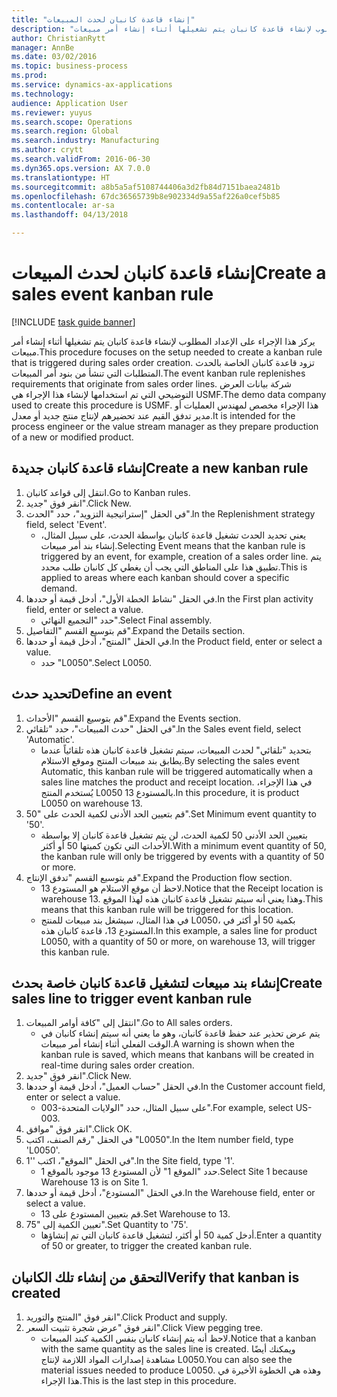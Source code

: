 ```yaml
--- 
title: "إنشاء قاعدة كانبان لحدث المبيعات"
description: "يركز هذا الإجراء على الإعداد المطلوب لإنشاء قاعدة كانبان يتم تشغيلها أثناء إنشاء أمر مبيعات."
author: ChristianRytt
manager: AnnBe
ms.date: 03/02/2016
ms.topic: business-process
ms.prod: 
ms.service: dynamics-ax-applications
ms.technology: 
audience: Application User
ms.reviewer: yuyus
ms.search.scope: Operations
ms.search.region: Global
ms.search.industry: Manufacturing
ms.author: crytt
ms.search.validFrom: 2016-06-30
ms.dyn365.ops.version: AX 7.0.0
ms.translationtype: HT
ms.sourcegitcommit: a8b5a5af5108744406a3d2fb84d7151baea2481b
ms.openlocfilehash: 67dc36565739b8e902334d9a55af226a0cef5b85
ms.contentlocale: ar-sa
ms.lasthandoff: 04/13/2018

---
```

# <a name="create-a-sales-event-kanban-rule"></a><span data-ttu-id="c8f22-103">إنشاء قاعدة كانبان لحدث المبيعات</span><span class="sxs-lookup"><span data-stu-id="c8f22-103">Create a sales event kanban rule</span></span>

[!INCLUDE [task guide banner](../../includes/task-guide-banner.md)]

<span data-ttu-id="c8f22-104">يركز هذا الإجراء على الإعداد المطلوب لإنشاء قاعدة كانبان يتم تشغيلها أثناء إنشاء أمر مبيعات.</span><span class="sxs-lookup"><span data-stu-id="c8f22-104">This procedure focuses on the setup needed to create a kanban rule that is triggered during sales order creation.</span></span> <span data-ttu-id="c8f22-105">تزود قاعدة كانبان الخاصة بالحدث المتطلبات التي تنشأ من بنود أمر المبيعات.</span><span class="sxs-lookup"><span data-stu-id="c8f22-105">The event kanban rule replenishes requirements that originate from sales order lines.</span></span> <span data-ttu-id="c8f22-106">شركة بيانات العرض التوضيحي التي تم استخدامها لإنشاء هذا الإجراء هي USMF.</span><span class="sxs-lookup"><span data-stu-id="c8f22-106">The demo data company used to create this procedure is USMF.</span></span> <span data-ttu-id="c8f22-107">هذا الإجراء مخصص لمهندس العمليات أو مدير تدفق القيم عند تحضيرهم لإنتاج منتج جديد أو معدل.</span><span class="sxs-lookup"><span data-stu-id="c8f22-107">It is intended for the process engineer or the value stream manager as they prepare production of a new or modified product.</span></span>




## <a name="create-a-new-kanban-rule"></a><span data-ttu-id="c8f22-108">إنشاء قاعدة كانبان جديدة</span><span class="sxs-lookup"><span data-stu-id="c8f22-108">Create a new kanban rule</span></span>
1. <span data-ttu-id="c8f22-109">انتقل إلى قواعد كانبان.</span><span class="sxs-lookup"><span data-stu-id="c8f22-109">Go to Kanban rules.</span></span>
2. <span data-ttu-id="c8f22-110">انقر فوق "جديد".</span><span class="sxs-lookup"><span data-stu-id="c8f22-110">Click New.</span></span>
3. <span data-ttu-id="c8f22-111">في الحقل "إستراتيجية التزويد"، حدد "الحدث".</span><span class="sxs-lookup"><span data-stu-id="c8f22-111">In the Replenishment strategy field, select 'Event'.</span></span>
    * <span data-ttu-id="c8f22-112">يعني تحديد الحدث تشغيل قاعدة كانبان بواسطة الحدث، على سبيل المثال، إنشاء بند أمر مبيعات.</span><span class="sxs-lookup"><span data-stu-id="c8f22-112">Selecting Event means that the kanban rule is triggered by an event, for example, creation of a sales order line.</span></span>   <span data-ttu-id="c8f22-113">يتم تطبيق هذا على المناطق التي يجب أن يغطي كل كانبان طلب محدد.</span><span class="sxs-lookup"><span data-stu-id="c8f22-113">This is applied to areas where each kanban should cover a specific demand.</span></span>  
4. <span data-ttu-id="c8f22-114">في الحقل "نشاط الخطة الأول"، أدخل قيمة أو حددها.</span><span class="sxs-lookup"><span data-stu-id="c8f22-114">In the First plan activity field, enter or select a value.</span></span>
    * <span data-ttu-id="c8f22-115">حدد "التجميع النهائي".</span><span class="sxs-lookup"><span data-stu-id="c8f22-115">Select Final assembly.</span></span>  
5. <span data-ttu-id="c8f22-116">قم بتوسيع القسم "التفاصيل".</span><span class="sxs-lookup"><span data-stu-id="c8f22-116">Expand the Details section.</span></span>
6. <span data-ttu-id="c8f22-117">في الحقل "المنتج"، أدخل قيمة أو حددها.</span><span class="sxs-lookup"><span data-stu-id="c8f22-117">In the Product field, enter or select a value.</span></span>
    * <span data-ttu-id="c8f22-118">حدد "L0050".</span><span class="sxs-lookup"><span data-stu-id="c8f22-118">Select L0050.</span></span>  

## <a name="define-an-event"></a><span data-ttu-id="c8f22-119">تحديد حدث</span><span class="sxs-lookup"><span data-stu-id="c8f22-119">Define an event</span></span>
1. <span data-ttu-id="c8f22-120">قم بتوسيع القسم "الأحداث".</span><span class="sxs-lookup"><span data-stu-id="c8f22-120">Expand the Events section.</span></span>
2. <span data-ttu-id="c8f22-121">في الحقل "حدث المبيعات"، حدد "تلقائي".</span><span class="sxs-lookup"><span data-stu-id="c8f22-121">In the Sales event field, select 'Automatic'.</span></span>
    * <span data-ttu-id="c8f22-122">بتحديد "تلقائي" لحدث المبيعات، سيتم تشغيل قاعدة كانبان هذه تلقائياً عندما يطابق بند مبيعات المنتج وموقع الاستلام.</span><span class="sxs-lookup"><span data-stu-id="c8f22-122">By selecting the sales event Automatic, this kanban rule will be triggered automatically when a sales line matches the product and receipt location.</span></span> <span data-ttu-id="c8f22-123">في هذا الإجراء، يُستخدم المنتج L0050 بالمستودع 13.</span><span class="sxs-lookup"><span data-stu-id="c8f22-123">In this procedure, it is product L0050 on warehouse 13.</span></span>  
3. <span data-ttu-id="c8f22-124">قم بتعيين الحد الأدنى لكمية الحدث على "50".</span><span class="sxs-lookup"><span data-stu-id="c8f22-124">Set Minimum event quantity to '50'.</span></span>
    * <span data-ttu-id="c8f22-125">بتعيين الحد الأدنى 50 لكمية الحدث، لن يتم تشغيل قاعدة كانبان إلا بواسطة الأحداث التي تكون كميتها 50 أو أكثر.</span><span class="sxs-lookup"><span data-stu-id="c8f22-125">With a minimum event quantity of 50, the kanban rule will only be triggered by events with a quantity of 50 or more.</span></span>  
4. <span data-ttu-id="c8f22-126">قم بتوسيع القسم "تدفق الإنتاج".</span><span class="sxs-lookup"><span data-stu-id="c8f22-126">Expand the Production flow section.</span></span>
    * <span data-ttu-id="c8f22-127">لاحظ أن موقع الاستلام هو المستودع 13.</span><span class="sxs-lookup"><span data-stu-id="c8f22-127">Notice that the Receipt location is warehouse 13.</span></span> <span data-ttu-id="c8f22-128">وهذا يعني أنه سيتم تشغيل قاعدة كانبان هذه لهذا الموقع.</span><span class="sxs-lookup"><span data-stu-id="c8f22-128">This means that this kanban rule will be triggered for this location.</span></span>  
    * <span data-ttu-id="c8f22-129">في هذا المثال، سيشغل بند مبيعات للمنتج L0050، بكمية 50 أو أكثر في المستودع 13، قاعدة كانبان هذه.</span><span class="sxs-lookup"><span data-stu-id="c8f22-129">In this example, a sales line for product L0050, with a quantity of 50 or more, on warehouse 13, will trigger this kanban rule.</span></span>  

## <a name="create-sales-line-to-trigger-event-kanban-rule"></a><span data-ttu-id="c8f22-130">إنشاء بند مبيعات لتشغيل قاعدة كانبان خاصة بحدث</span><span class="sxs-lookup"><span data-stu-id="c8f22-130">Create sales line to trigger event kanban rule</span></span>
1. <span data-ttu-id="c8f22-131">انتقل إلى "كافة أوامر المبيعات‬".</span><span class="sxs-lookup"><span data-stu-id="c8f22-131">Go to All sales orders.</span></span>
    * <span data-ttu-id="c8f22-132">يتم عرض تحذير عند حفظ قاعدة كانبان، وهو ما يعني أنه سيتم إنشاء كانبان في الوقت الفعلي أثناء إنشاء أمر مبيعات.</span><span class="sxs-lookup"><span data-stu-id="c8f22-132">A warning is shown when the kanban rule is saved, which means that kanbans will be created in real-time during sales order creation.</span></span>  
2. <span data-ttu-id="c8f22-133">انقر فوق "جديد".</span><span class="sxs-lookup"><span data-stu-id="c8f22-133">Click New.</span></span>
3. <span data-ttu-id="c8f22-134">في الحقل "حساب العميل"، أدخل قيمة أو حددها.</span><span class="sxs-lookup"><span data-stu-id="c8f22-134">In the Customer account field, enter or select a value.</span></span>
    * <span data-ttu-id="c8f22-135">على سبيل المثال، حدد "الولايات المتحدة-003".</span><span class="sxs-lookup"><span data-stu-id="c8f22-135">For example, select US-003.</span></span>  
4. <span data-ttu-id="c8f22-136">انقر فوق "موافق".</span><span class="sxs-lookup"><span data-stu-id="c8f22-136">Click OK.</span></span>
5. <span data-ttu-id="c8f22-137">في الحقل "رقم الصنف، اكتب "L0050".</span><span class="sxs-lookup"><span data-stu-id="c8f22-137">In the Item number field, type 'L0050'.</span></span>
6. <span data-ttu-id="c8f22-138">في الحقل "الموقع"، اكتب ''1".</span><span class="sxs-lookup"><span data-stu-id="c8f22-138">In the Site field, type '1'.</span></span>
    * <span data-ttu-id="c8f22-139">حدد "الموقع 1" لأن المستودع 13 موجود بالموقع 1.</span><span class="sxs-lookup"><span data-stu-id="c8f22-139">Select Site 1 because Warehouse 13 is on Site 1.</span></span>  
7. <span data-ttu-id="c8f22-140">في الحقل "المستودع"، أدخل قيمة أو حددها.</span><span class="sxs-lookup"><span data-stu-id="c8f22-140">In the Warehouse field, enter or select a value.</span></span>
    * <span data-ttu-id="c8f22-141">قم بتعيين المستودع على 13.</span><span class="sxs-lookup"><span data-stu-id="c8f22-141">Set Warehouse to 13.</span></span>  
8. <span data-ttu-id="c8f22-142">تعيين الكمية إلى "75".</span><span class="sxs-lookup"><span data-stu-id="c8f22-142">Set Quantity to '75'.</span></span>
    * <span data-ttu-id="c8f22-143">أدخل كمية 50 أو أكثر، لتشغيل قاعدة كانبان التي تم إنشاؤها.</span><span class="sxs-lookup"><span data-stu-id="c8f22-143">Enter a quantity of 50 or greater, to trigger the created kanban rule.</span></span>  

## <a name="verify-that-kanban-is-created"></a><span data-ttu-id="c8f22-144">التحقق من إنشاء تلك الكانبان</span><span class="sxs-lookup"><span data-stu-id="c8f22-144">Verify that kanban is created</span></span>
1. <span data-ttu-id="c8f22-145">انقر فوق "المنتج والتوريد".</span><span class="sxs-lookup"><span data-stu-id="c8f22-145">Click Product and supply.</span></span>
2. <span data-ttu-id="c8f22-146">انقر فوق "عرض شجرة تثبيت السعر".</span><span class="sxs-lookup"><span data-stu-id="c8f22-146">Click View pegging tree.</span></span>
    * <span data-ttu-id="c8f22-147">لاحظ أنه يتم إنشاء كانبان بنفس الكمية كبند المبيعات.</span><span class="sxs-lookup"><span data-stu-id="c8f22-147">Notice that a kanban with the same quantity as the sales line is created.</span></span> <span data-ttu-id="c8f22-148">ويمكنك أيضًا مشاهدة إصدارات المواد اللازمة لإنتاج L0050.</span><span class="sxs-lookup"><span data-stu-id="c8f22-148">You can also see the material issues needed to produce L0050.</span></span> <span data-ttu-id="c8f22-149">وهذه هي الخطوة الأخيرة في هذا الإجراء.</span><span class="sxs-lookup"><span data-stu-id="c8f22-149">This is the last step in this procedure.</span></span>  


